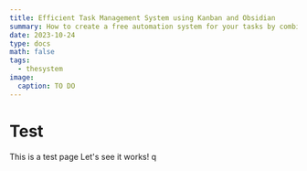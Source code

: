 ```yaml
---
title: Efficient Task Management System using Kanban and Obsidian
summary: How to create a free automation system for your tasks by combining Kanban scheduling  with Obsidian Personal Information Management (PIM).
date: 2023-10-24
type: docs
math: false
tags:
  - thesystem
image:
  caption: TO DO
---
```


# Test

This is a test page
Let's see it works! q
